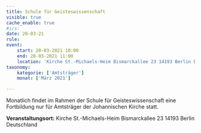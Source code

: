 ```yaml
---
title: Schule für Geisteswissenschaft
visible: true
cache_enable: true
#ics: 
date: 20-03-21
rule: 
event:
	start: 20-03-2021 10:00
	end: 20-03-2021 11:00
	location: 'Kirche St.-Michaels-Heim Bismarckallee 23 14193 Berlin Deutschland'
taxonomy:
	kategorie: ['Amtsträger']
	monat: ['März 2021']

---
```

Monatlich findet im Rahmen der Schule für Geisteswissenschaft eine Fortbildung nur für Amtsträger der Johannischen Kirche statt.



**Veranstaltungsort:** Kirche St.-Michaels-Heim
Bismarckallee 23
14193 Berlin
Deutschland

